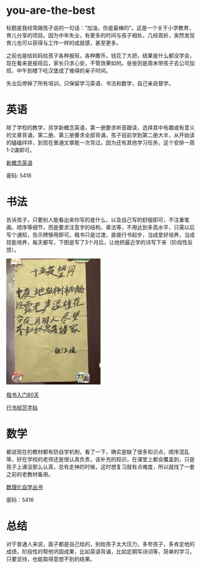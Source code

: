 # you-are-the-best

标题是我经常跟孩子说的一句话：“加油，你是最棒的”。这是一个关于小学教育，育儿分享的项目。因为中年失业，有更多的时间与孩子相处，几经周折，突然发现育儿也可以获得与工作一样的成就感，甚至更多。

之前也是给妈妈给孩子各种报班，各种撒币，钱花了大把，结果是什么都没学会，现在看来是报班后，家长只求心安，不管效果如何。爸爸则是周末带孩子去公司加班，中午到楼下吃汉堡成了难得的亲子时间。

失业后停掉了所有培训，只保留学习英语、书法和数学，自己亲自督学。

# 英语
除了学校的教学，另学新概念英语，第一册要求听音跟读，选择其中有趣或有意义的文章背诵，第二册、第三册要求全部背诵，孩子目前学到第二册大半，从开始读的磕磕绊绊，到现在普通文章能一次背过。因为还有其他学习任务，这个安排一周1-2课即可。

[新概念英语](https://url38.ctfile.com/f/62354638-1464381185-5bafc1?p=5416)

密码: 5416

# 书法
告诉孩子，只要别人能看出来你写的是什么，以及自己写的舒服即可，不注重笔画、顺序等细节，而是要求注意字的结构，章法等，不用达到多高水平，只需以后写个通知，告示牌够用即可。楷书只是过渡，直接行书起步，当成爱好培养，当成技能培养，每天都写，下图是写了3个月后，让他把最近学的诗写下来（阶段性反馈）。

<img src="/IMG_3493.JPG" style="width:50%;"/>

[楷书入门80天](/楷书入门80天.pdf)

[行书规范字帖](/行书规范字帖.pdf)

# 数学
都说现在的教材都有防自学机制，看了一下，确实是缺了很多知识点，顺序混乱等，好在学校的老师还是很认真负责，该补充的知识，在课堂上都会覆盖到，只是孩子上课没那么认真，总有走神的时候，这时想复习就有点难度，所以就找了一套之前的老教材备用。

[数理化自学丛书](https://url38.ctfile.com/f/62354638-1464379880-0eadc2?p=5416)

密码：5416

# 总结
对于普通人来说，面子都是自己给的，别给孩子太大压力，多夸孩子，多肯定他的成绩，阶段性的帮他巩固成果，比如英语背诵，比如定期写诗词等，简单的学习，只要坚持，也能取得意想不到的结果。
